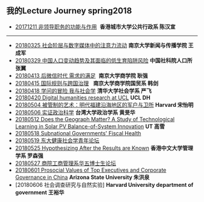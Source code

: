 ## 我的Lecture Journey spring2018

* [20171211 非领导职务的功能与作用]()  **香港城市大学公共行政系 陈汉宣**

 ---
* [20180325  社会阶层与数字媒体中的注意力流动]() **南京大学新闻与传播学院 王成军**
* [20180329  中国人口变动趋势及其面临的低生育陷阱风险]() **中国社科院人口所 张翼** 
* [20180413  后微信时代 需求的满足]()  **南京大学商学院 耿强**
* [20180415  国际规则与跨国治理]()    **南京大学商学院国贸系 韩剑**
* [20180418  学问的冒险 我与社会学]()  **清华大学社会学系 严飞**
* [20180420  Digital humanities research at UCL]()  **UCL DH**
* [20180504 被管制的艺术：明代福建沿海地区的军户与卫所]() **Harvard 宋怡明**
* [20180506 实证政治科学]() **台湾大学政治学系 黄旻华**
* [20180512 Does the Geograph Matter? A Study of Technological Learning in Solar PV Balance-of-System Innovation]() **UT 高雪**
* [20180518 Subnational Governments' Fiscal Health](https://github.com/QihaoTom/Awesome_Lecture_spring2018/blob/master/Subnational%20Governments'%20Fiscal%20Health%20%7C%200518.md) 
* [20180519 东大健康社会学青年论坛](https://github.com/QihaoTom/Awesome_Lecture_spring2018/blob/master/东大健康社会学青年论坛%20%7C%200519.md) 
* [20180525 Hypothesizing After the Results are Known]() **香港中文大学管理学系 罗森强**
* [20180527 商院工商管理系华五博士生论坛]() 
* [20180601 Prosocial Values of Top Executives and Corporate Governance in China]() **Arizona State University 朱洪泉**
* [20180606 社会调查研究与自然实验] **Harvard University department of government 王裕华**
